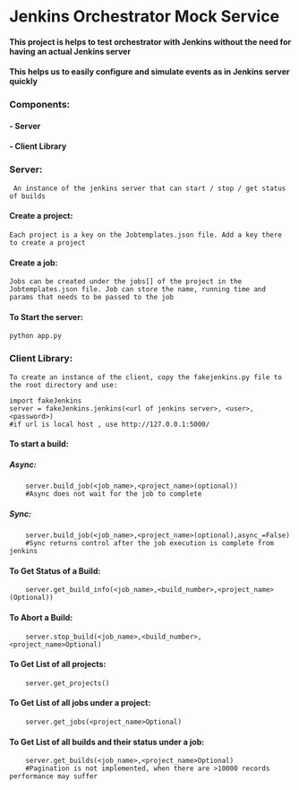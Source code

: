 # Jenkins Orchestrator Mock Service
#### This project is helps to test orchestrator with Jenkins without the need for having an actual Jenkins server
#### This helps us to easily configure and simulate events as in Jenkins server quickly

### Components:
#### - Server
#### - Client Library


### Server: 
     An instance of the jenkins server that can start / stop / get status of builds

#### Create a project:
    Each project is a key on the Jobtemplates.json file. Add a key there to create a project

#### Create a job:
    Jobs can be created under the jobs[] of the project in the Jobtemplates.json file. Job can store the name, running time and params that needs to be passed to the job

#### To Start the server:
    python app.py

### Client Library:
    To create an instance of the client, copy the fakejenkins.py file to the root directory and use:

    import fakeJenkins
    server = fakeJenkins.jenkins(<url of jenkins server>, <user>, <password>)
    #if url is local host , use http://127.0.0.1:5000/
#### To start a build:
   ##### Async:
        server.build_job(<job_name>,<project_name>(optional))
        #Async does not wait for the job to complete
        
   ##### Sync:
        server.build_job(<job_name>,<project_name>(optional),async_=False)
        #Sync returns control after the job execution is complete from jenkins
    
#### To Get Status of a Build:
        server.get_build_info(<job_name>,<build_number>,<project_name>(Optional))

#### To Abort a Build: 
        server.stop_build(<job_name>,<build_number>,<project_name>Optional)
    
#### To Get List of all projects:
        server.get_projects()
    
 #### To Get List of all jobs under a project:
        server.get_jobs(<project_name>Optional)
    
 #### To Get List of all builds and their status under a job:
        server.get_builds(<job_name>,<project_name>Optional)
        #Pagination is not implemented, when there are >10000 records performance may suffer
